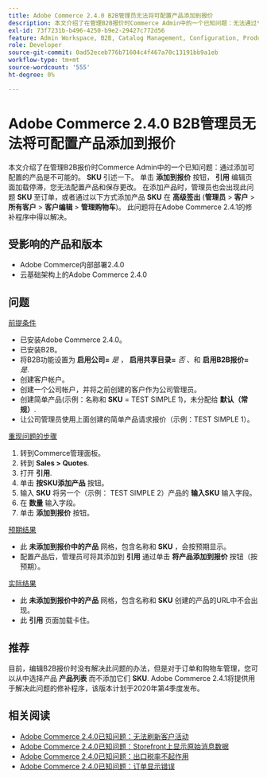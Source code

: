 ```yaml
---
title: Adobe Commerce 2.4.0 B2B管理员无法将可配置产品添加到报价
description: 本文介绍了在管理B2B报价时Commerce Admin中的一个已知问题：无法通过**SKU**向报价中添加可配置产品。 单击**添加到报价**按钮时，**报价**编辑页面停滞加载，您无法配置产品并保存更改。 在**高级结帐** (**管理员** &gt； **客户** &gt； **所有客户** &gt； **客户编辑** &gt； **管理购物车**)中通过**SKU**将产品添加到订单或通过**SKU**添加产品时，Admin中也会出现此问题。 此问题将在Adobe Commerce 2.4.1的修补程序中得以解决。
exl-id: 73f7231b-b496-4250-b9e2-29427c772d56
feature: Admin Workspace, B2B, Catalog Management, Configuration, Products, Quotes
role: Developer
source-git-commit: 0ad52eceb776b71604c4f467a70c13191bb9a1eb
workflow-type: tm+mt
source-wordcount: '555'
ht-degree: 0%

---
```


# Adobe Commerce 2.4.0 B2B管理员无法将可配置产品添加到报价

本文介绍了在管理B2B报价时Commerce Admin中的一个已知问题：通过添加可配置的产品是不可能的。 **SKU** 引述一下。 单击 **添加到报价** 按钮， **引用** 编辑页面加载停滞，您无法配置产品和保存更改。 在添加产品时，管理员也会出现此问题 **SKU** 至订单，或者通过以下方式添加产品 **SKU** 在 **高级签出** (**管理员** > **客户** > **所有客户** > **客户编辑** > **管理购物车**)。 此问题将在Adobe Commerce 2.4.1的修补程序中得以解决。

## 受影响的产品和版本

* Adobe Commerce内部部署2.4.0
* 云基础架构上的Adobe Commerce 2.4.0

## 问题

<u>前提条件</u>

* 已安装Adobe Commerce 2.4.0。
* 已安装B2B。
* 将B2B功能设置为 **启用公司=**  *是* ， **启用共享目录=**  *否* 、和 **启用B2B报价=**  *是*.
* 创建客户帐户。
* 创建一个公司帐户，并将之前创建的客户作为公司管理员。
* 创建简单产品(示例：名称和 **SKU** = TEST SIMPLE 1)，未分配给 **默认（常规）**.
* 让公司管理员使用上面创建的简单产品请求报价（示例：TEST SIMPLE 1）。

<u>重现问题的步骤</u>

1. 转到Commerce管理面板。
1. 转到 **Sales > Quotes**.
1. 打开 **引用**.
1. 单击 **按SKU添加产品** 按钮。
1. 输入 **SKU** 将另一个（示例： TEST SIMPLE 2）产品的 **输入SKU** 输入字段。
1. 在 **数量** 输入字段。
1. 单击 **添加到报价** 按钮。

<u>预期结果</u>

* 此 **未添加到报价中的产品** 网格，包含名称和 **SKU** ，会按预期显示。
* 配置产品后，管理员可将其添加到 **引用** 通过单击 **将产品添加到报价** 按钮（按预期）。

<u>实际结果</u>

* 此 **未添加到报价中的产品** 网格，包含名称和 **SKU** 创建的产品的URL中不会出现。
* 此 **引用** 页面加载卡住。

## 推荐

目前，编辑B2B报价时没有解决此问题的办法，但是对于订单和购物车管理，您可以从中选择产品 **产品列表** 而不添加它们 **SKU**. Adobe Commerce 2.4.1将提供用于解决此问题的修补程序，该版本计划于2020年第4季度发布。

## 相关阅读

* [Adobe Commerce 2.4.0已知问题：无法刷新客户活动](/help/troubleshooting/miscellaneous/magento-2-4-0-refresh-on-customer-activities-does-not-work.md)
* [Adobe Commerce 2.4.0已知问题：Storefront上显示原始消息数据](/help/troubleshooting/storefront/magento-2-4-0-issue-storefront-raw-message-data-display.md)
* [Adobe Commerce 2.4.0已知问题：出口税率不起作用](/help/troubleshooting/miscellaneous/magento-2-4-0-known-issue-export-tax-rates-does-not-work.md)
* [Adobe Commerce 2.4.0已知问题：订单显示错误](/help/troubleshooting/storefront/magento-2-4-0-known-issue-orders-display-error.md)
